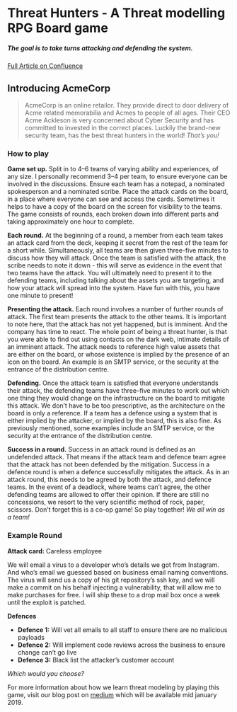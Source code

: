 # Threat Hunters - A Threat modelling RPG Board game
##### The goal is to take turns attacking and defending the system.

[Full Article on Confluence](https://medium.com/@harjitsandhu)

## Introducing AcmeCorp
> AcmeCorp is an online retailor. They provide direct to door delivery of Acme related memorabilia and Acmes to people of all ages. Their CEO Acme Ackleson is very concerned about Cyber Security and has committed to invested in the correct places. Luckily the brand-new security team, has the best threat hunters in the world! *That’s you!*

### How to play
**Game set up.** Split in to 4–6 teams of varying ability and experiences, of any size. I personally recommend 3–4 per team, to ensure everyone can be involved in the discussions. Ensure each team has a notepad, a nominated spokesperson and a nominated scribe.
Place the attack cards on the board, in a place where everyone can see and access the cards. Sometimes it helps to have a copy of the board on the screen for visibility to the teams.
The game consists of rounds, each broken down into different parts and taking approximately one hour to complete. 

**Each round.** At the beginning of a round, a member from each team takes an attack card from the deck, keeping it secret from the rest of the team for a short while. Simultaneously, all teams are then given three-five minutes to discuss how they will attack. Once the team is satisfied with the attack, the scribe needs to note it down - this will serve as evidence in the event that two teams have the attack. You will ultimately need to present it to the defending teams, including talking about the assets you are targeting, and how your attack will spread into the system. Have fun with this, you have one minute to present!

**Presenting the attack.** Each round involves a number of further rounds of attack. The first team presents the attack to the other teams. It is important to note here, that the attack has not yet happened, but is imminent. And the company has time to react. The whole point of being a threat hunter, is that you were able to find out using contacts on the dark web, intimate details of an imminent attack. The attack needs to reference high value assets that are either on the board, or whose existence is implied by the presence of an icon on the board. An example is an SMTP service, or the security at the entrance of the distribution centre.

**Defending.** Once the attack team is satisfied that everyone understands their attack, the defending teams have three–five minutes to work out which one thing they would change on the infrastructure on the board to mitigate this attack. We don’t have to be too prescriptive, as the architecture on the board is only a reference. If a team has a defence using a system that is either implied by the attacker, or implied by the board, this is also fine. As previously mentioned, some examples include an SMTP service, or the security at the entrance of the distribution centre.

**Success in a round.** Success in an attack round is defined as an undefended attack. That means if the attack team and defence team agree that the attack has not been defended by the mitigation.
Success in a defence round is when a defence successfully mitigates the attack. As in an attack round, this needs to be agreed by both the attack, and defence teams.
In the event of a deadlock, where teams can’t agree, the other defending teams are allowed to offer their opinion. If there are still no concessions, we resort to the very scientific method of rock, paper, scissors.
Don’t forget this is a co-op game! So play together! *We all win as a team!*

### Example Round
**Attack card:** Careless employee

We will email a virus to a developer who’s details we got from Instagram. And who’s email we guessed based on business email naming conventions. The virus will send us a copy of his git repository’s ssh key, and we will make a commit on his behalf injecting a vulnerability, that will allow me to make purchases for free. I will ship these to a drop mail box once a week until the exploit is patched.

**Defences**
 - **Defence 1:** Will vet all emails to all staff to ensure there are no malicious payloads
 - **Defence 2:** Will implement code reviews across the business to ensure change can’t go live
 - **Defence 3:** Black list the attacker’s customer account

*Which would you choose?*

For more information about how we learn threat modeling by playing this game, visit our blog post on [medium](https://medium.com/asos-techblog) which will be available mid january 2019.